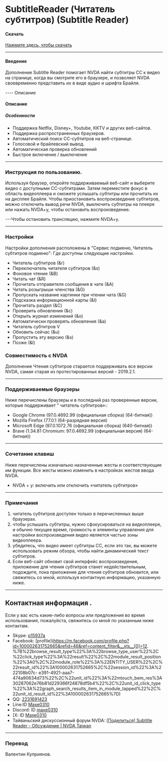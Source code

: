 # SubtitleReader (Читатель субтитров) (Subtitle Reader)

#### Скачать

[Нажмите здесь, чтобы скачать](https://github.com/maxe-hsieh/subtitle_reader/releases/latest/download/subtitle_reader.nvda-addon)

---

#### Введение

Дополнение Subtitle Reader помогает NVDA найти субтитры CC к видео на странице, когда вы смотрите его в браузере, и позволяет NVDA своевременно представить их в виде аудио и шрифта Брайля.

---- Описание

#### Описание

##### Особенности

* Поддержка Netflix, Disney+, Youtube, KKTV и других веб-сайтов.
* Поддержка распространенных браузеров.
* Автоматический поиск CC-субтитров на веб-странице.
* Голосовой и брайлевский вывод.
* Автоматическая проверка обновлений
* Быстрое включение / выключение

--- --- --- --- --- --- --- --- --- --- --- ---
### Инструкция по пользованию.

Используя браузер, откройте поддерживаемый веб-сайт и выберите видео с доступными CC-субтитрами.
Затем переместите фокус в область видеоплеера и сможете услышать субтитры или прочитать их на дисплее Брайля.
Чтобы приостановить воспроизведение субтитров, можно отключить вывод речи NVDA, выключить субтитры на плеере или нажать NVDA+y, чтобы остановить воспроизведение.

---Чтобы остановить трансляцию, нажмите NVDA+y.

---

### Настройки

Настройки дополнения расположены в "Сервис подменю, Читатель субтитров подменю":
Где доступны следующие настройки.

* Читатель субтитров (&r)
* Переключатель читателя субтитров (&s)
* Фоновое чтение (&B)
* Читать чат (&R)
* Прочитать отправителя сообщения в чате (&A)
* Читать розыгрыши членства (&G)
* Пропускать название картинки при чтении чата (&G)
* Подсказка информационной карты (&I)
* Прочитать раздел (&C)
* Проверить обновления (&c)
* Открыть журнал изменений (&o)
* Автоматически проверять обновления (&a)
* Читатель субтитров V
* Обновить сейчас (&u)
* Пропустить эту версию (&s)
* Позже (&l)

### Совместимость с NVDA

Дополнение Чтения субтитров старается поддерживать все версии NVDA, самая старая из протестированных версий - 2019.2.1.

---

### Поддерживаемые браузеры

Ниже перечислены браузеры и в последний раз проверенные версии, которые поддерживает " читатель субтитров»::

* Google Chrome (97.0.4692.99 (официальная сборка) (64-битная))
* Mozilla Firefox (77.0.1 (64-разрядная версия)
* Microsoft Edge (97.0.1072.76 (официальная сборка) (640-битная))
* Brave (1.34.81 Chromium: 97.0.4692.99 (официальная версия) (64-битная))

---

### Сочетание клавиш

Ниже перечислены изначально назначенные жесты и соответствующие им функции. Все жесты можно изменить в настройках жестов ввода NVDA.

* NVDA + y: включить или отключить «читатель субтитров»

---

### Примечания

1. читатель субтитров доступен только в перечисленных выше браузерах.
2. чтобы услышать субтитры, нужно сфокусироваться на видеоплеере, и обычно текущее время, громкость и элементы управления для настройки воспроизведения видео 
является частью зоны видеоплеера.
3. убедитесь, что видео имеет субтитры CC, если это так, вы можете использовать режим обзора, чтобы найти динамический текст субтитров.
4. Если веб-сайт обновит свой интерфейс воспроизведения, приложение для чтения субтитров станет недействительным, подождите, пока приложение для чтения субтитров обновится, или свяжитесь со мной, используя контактную информацию, указанную ниже.

---

## Контактная информация . 

Если у вас есть какие-либо вопросы или предложения во время использования, пожалуйста, свяжитесь со мной по указанным ниже контактам.

* Skype:
[p15937a](https://join.skype.com/invite/VnIdifjym1OR)
* Facebook:
[profile](https://m.facebook.com/profile.php?id=100002631752665&refid=46&ref=content_filter&__xts__[0]=12. %7B%22browse_result_type%22%3A%22browse_type_user%22%2C%22click_type%22%3A%22result%22%2C%22module_result_position%22%3A0%2C%22module_role%22%3A%22ENTITY_USER%22%2C%22result_id%22%3A100002631752665%2C%22session_id%22%3A%222108b07c- e391-4921-aaa7- 474a90634d73%22%2C%22unit_id%22%3A%22mtouch_bem_res%3A30287062e76b81d229366f24878df5b4%22%2C%22unit_id_click_type%22%3A%22graph_search_results_item_in_module_tapped%22%2C%22unit_id_result_id%22%3A100002631752665%7D)
* QQ: 
[2231691423](tencent://AddContact/?fromId=45&fromSubId=1&subcmd=all&uin=2231691423)
* Line:ID 
[Maxe0310](#)
* Discord: ID 
[maxe0310](#)
* [X: ID 
[Maxe0310](https://x.com/Maxe0310)
* Тайваньский дискуссионный форум NVDA: [[Поделиться] Subtitle Reader - Обсуждение | NVDA Taiwan](https://www.nvda.tw/discussion/ui=2005603400tm=1964947895)
---

### Перевод

Валентин Куприянов.

